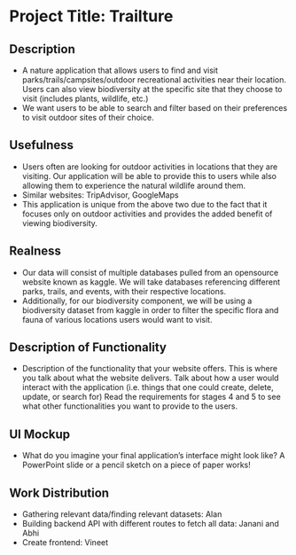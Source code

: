 # Project Title: Trailture

## Description
- A nature application that allows users to find and visit parks/trails/campsites/outdoor recreational activities near their location. Users can also view biodiversity at the specific site that they choose to visit (includes plants, wildlife, etc.)
- We want users to be able to search and filter based on their preferences to visit outdoor sites of their choice.

## Usefulness
- Users often are looking for outdoor activities in locations that they are visiting. Our application will be able to provide this to users while also allowing them to experience the natural wildlife around them.
- Similar websites: TripAdvisor, GoogleMaps
- This application is unique from the above two due to the fact that it focuses only on outdoor activities and provides the added benefit of viewing biodiversity.
 
## Realness
- Our data will consist of multiple databases pulled from an opensource website known as kaggle. We will take databases referencing different parks, trails, and events, with their respective locations.
- Additionally, for our biodiversity component, we will be using a biodiversity dataset from kaggle in order to filter the specific flora and fauna of various locations users would want to visit.

## Description of Functionality 
- Description of the functionality that your website offers. This is where you talk about what the website delivers. Talk about how a user would interact with the application (i.e. things that one could create, delete, update, or search for) Read the requirements for stages 4 and 5 to see what other functionalities you want to provide to the users. 

## UI Mockup
- What do you imagine your final application’s interface might look like? A PowerPoint slide or a pencil sketch on a piece of paper works!

## Work Distribution
- Gathering relevant data/finding relevant datasets: Alan
- Building backend API with different routes to fetch all data: Janani and Abhi
- Create frontend: Vineet

